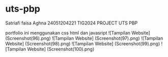 # uts-pbp
Satriafi faisa Aghna 24051204221 TIG2024 PROJECT UTS PBP

portfolio ini menggunakan css html dan javasript
 ![Tampilan Website] (Screenshot(96).png)
  ![Tampilan Website] (Screenshot(97).png)
   ![Tampilan Website] (Screenshot(98).png)
    ![Tampilan Website] (Screenshot(99).png)
     ![Tampilan Website] (Screenshot(100).png)
